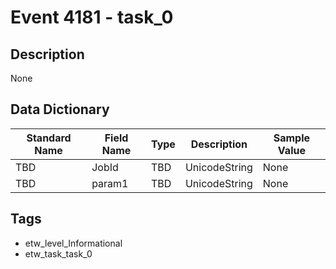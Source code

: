 # Event 4181 - task_0

## Description
None

## Data Dictionary
|Standard Name|Field Name|Type|Description|Sample Value|
|---|---|---|---|---|
|TBD|JobId|TBD|UnicodeString|None|None|
|TBD|param1|TBD|UnicodeString|None|None|

## Tags
* etw_level_Informational
* etw_task_task_0